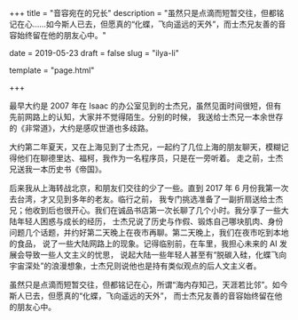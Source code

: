 +++
title = "音容宛在的兄长"
description = "虽然只是点滴而短暂交往，但都铭记在心……如今斯人已去，但愿真的“化蝶，飞向遥远的天外”，而士杰兄友善的音容始终留在他的朋友心中。"

date = 2019-05-23
draft = false
slug = "ilya-li"

template = "page.html"

+++

最早大约是 2007 年在 Isaac 的办公室见到的士杰兄，虽然见面时间很短，但有先前网路上的认知，大家并不觉得陌生。分别的时候，
我送给士杰兄一本余世存的《非常道》，大约是感叹世道也多歧路。

大约第二年夏天，又在上海见到了士杰兄，一起约了几位上海的朋友聊天，模糊记得他们在聊德里达、福柯，我作为一名程序员，只是在一旁听着。
走之前，士杰兄送我一本历史书《帝国》。

后来我从上海转战北京，和朋友们交往的少了一些。直到 2017 年 6 月份我第一次去台湾，才又见到多年的老友。临行之前，
我专门挑选准备了一副折扇送给士杰兄；他收到后也很开心。我们在诚品书店第一次长聊了几个小时。我分享了一些大陆年轻人困惑与成长的经历，
士杰兄说了历史与作假、锻炼自己哪块肌肉、身份问题几个话题，并约好第二天晚上在夜市再聊。第二天晚上，我们在夜市吃到本地的食品，
说了一些大陆网路上的现象。记得临别前，在车里，我担心未来的 AI 发展会导致一些人文主义的忧思，
说起大陆一些年轻人甚至有“脱碳入硅，化蝶飞向宇宙深处”的浪漫想象，士杰兄则说他也是持有类似观点的后人文主义者。

虽然只是点滴而短暂交往，但都铭记在心，所谓“海内存知己，天涯若比邻”。如今斯人已去，但愿真的“化蝶，飞向遥远的天外”，
而士杰兄友善的音容始终留在他的朋友心中。
